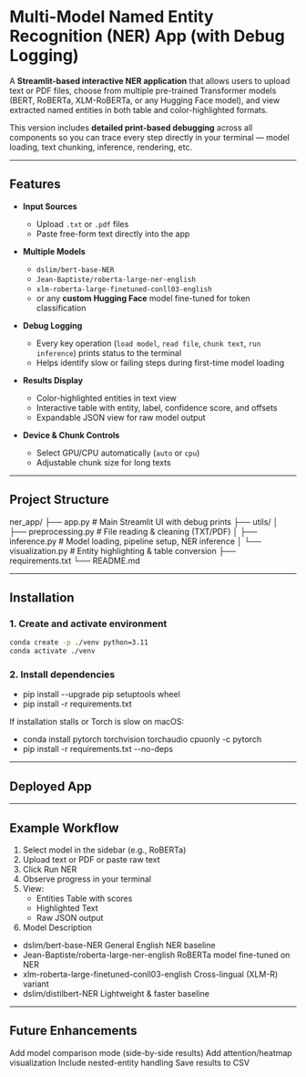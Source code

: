 # Multi-Model Named Entity Recognition (NER) App (with Debug Logging)

A **Streamlit-based interactive NER application** that allows users to upload text or PDF files, choose from multiple pre-trained Transformer models (BERT, RoBERTa, XLM-RoBERTa, or any Hugging Face model), and view extracted named entities in both table and color-highlighted formats.

This version includes **detailed print-based debugging** across all components so you can trace every step directly in your terminal — model loading, text chunking, inference, rendering, etc.

---

## Features

- **Input Sources**
  - Upload `.txt` or `.pdf` files  
  - Paste free-form text directly into the app

- **Multiple Models**
  - `dslim/bert-base-NER`
  - `Jean-Baptiste/roberta-large-ner-english`
  - `xlm-roberta-large-finetuned-conll03-english`
  - or any **custom Hugging Face** model fine-tuned for token classification

- **Debug Logging**
  - Every key operation (`load model`, `read file`, `chunk text`, `run inference`) prints status to the terminal
  - Helps identify slow or failing steps during first-time model loading

- **Results Display**
  - Color-highlighted entities in text view  
  - Interactive table with entity, label, confidence score, and offsets  
  - Expandable JSON view for raw model output

- **Device & Chunk Controls**
  - Select GPU/CPU automatically (`auto` or `cpu`)
  - Adjustable chunk size for long texts

---

## Project Structure

ner_app/
├── app.py # Main Streamlit UI with debug prints
├── utils/
│ ├── preprocessing.py # File reading & cleaning (TXT/PDF)
│ ├── inference.py # Model loading, pipeline setup, NER inference
│ └── visualization.py # Entity highlighting & table conversion
├── requirements.txt
└── README.md


---

## Installation

### 1. Create and activate environment
```bash
conda create -p ./venv python=3.11
conda activate ./venv
```

### 2. Install dependencies

- pip install --upgrade pip setuptools wheel
- pip install -r requirements.txt

If installation stalls or Torch is slow on macOS:

- conda install pytorch torchvision torchaudio cpuonly -c pytorch
- pip install -r requirements.txt --no-deps

---
  
## Deployed App

---
## Example Workflow
1. Select model in the sidebar (e.g., RoBERTa)
2. Upload text or PDF or paste raw text
3. Click Run NER
4. Observe progress in your terminal
5. View:
   - Entities Table with scores
   - Highlighted Text
   - Raw JSON output
6. Model	Description
- dslim/bert-base-NER	General English NER baseline
- Jean-Baptiste/roberta-large-ner-english	RoBERTa model fine-tuned on NER
- xlm-roberta-large-finetuned-conll03-english	Cross-lingual (XLM-R) variant
- dslim/distilbert-NER	Lightweight & faster baseline

---

## Future Enhancements
Add model comparison mode (side-by-side results)
Add attention/heatmap visualization
Include nested-entity handling
Save results to CSV

